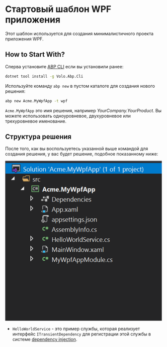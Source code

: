 # Стартовый шаблон WPF приложения

Этот шаблон используется для создания минималистичного проекта приложения WPF. 

## How to Start With?

Сперва установите [ABP CLI](../CLI.md) если вы установили ранее:

````bash
dotnet tool install -g Volo.Abp.Cli
````

Используйте команду `abp new` в пустом каталоге для создания нового решения:

````bash
abp new Acme.MyWpfApp -t wpf
````

`Acme.MyWpfApp` это имя решения, например *YourCompany.YourProduct*. Вы можете использовать одноуровневое, двухуровневое или трехуровневое именование. 

## Структура решения 

После того, как вы воспользуетесь указанной выше командой для создания решения, у вас будет решение, подобное показанному ниже: 

![basic-wpf-application-solution](../images/basic-wpf-application-solution.png)

* `HelloWorldService` - это пример службы, которая реализует интерфейс `ITransientDependency` для регистрации этой службы в системе [dependency injection](../Dependency-Injection.md). 
